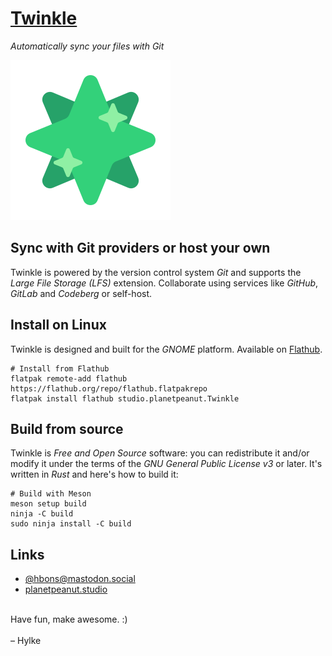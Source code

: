 # [Twinkle](https://github.com/hbons/twinkle)

*Automatically sync your files with Git*

![The Twinkle app icon](data/icons/scalable/studio.planetpeanut.Twinkle.svg)

## Sync with Git providers or host your own

Twinkle is powered by the version control system *Git* and supports the *Large File Storage (LFS)* extension. Collaborate using services like *GitHub*, *GitLab* and *Codeberg* or self-host.


## Install on Linux

Twinkle is designed and built for the *GNOME* platform. Available on [Flathub](https://flathub.org/).

```shell
# Install from Flathub
flatpak remote-add flathub https://flathub.org/repo/flathub.flatpakrepo
flatpak install flathub studio.planetpeanut.Twinkle
```


## Build from source

Twinkle is *Free and Open Source* software: you can redistribute it and/or modify it under the terms of the *GNU General Public License v3* or later. It's written in *Rust* and here's how to build it:

```shell
# Build with Meson
meson setup build
ninja -C build
sudo ninja install -C build
```


## Links

* [@hbons@mastodon.social](https://mastodon.social/@hbons)
* [planetpeanut.studio](https://planetpeanut.studio)

<br>
Have fun, make awesome. :)
<br>
<br>
– Hylke
